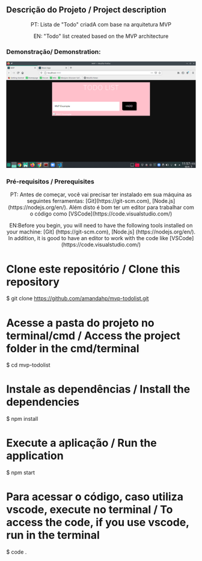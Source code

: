 ## Descrição do Projeto / Project description
<p align="center"> PT: Lista de "Todo" criadA com base na arquitetura MVP </p>
<p align="center"> EN: "Todo" list created based on the MVP architecture </p>

### Demonstração/ Demonstration: 
<img src="src/utils/example/example/example.png" alt="demonstration"></img>

### Pré-requisitos / Prerequisites 
<p align="center"> PT: Antes de começar, você vai precisar ter instalado em sua máquina as seguintes ferramentas:
[Git](https://git-scm.com), [Node.js](https://nodejs.org/en/). 
Além disto é bom ter um editor para trabalhar com o código como [VSCode](https://code.visualstudio.com/)  </p>
<p align="center"> EN:Before you begin, you will need to have the following tools installed on your machine:
[Git] (https://git-scm.com), [Node.js] (https://nodejs.org/en/).
In addition, it is good to have an editor to work with the code like [VSCode] (https://code.visualstudio.com/)
</p>

# Clone este repositório / Clone this repository
$ git clone <https://github.com/amandahp/mvp-todolist.git>

# Acesse a pasta do projeto no terminal/cmd / Access the project folder in the  cmd/terminal
$ cd mvp-todolist

# Instale as dependências / Install the dependencies
$ npm install

# Execute a aplicação / Run the application
$ npm start

# Para acessar o código, caso utiliza vscode, execute no terminal / To access the code, if you use vscode, run in the terminal
$ code .
